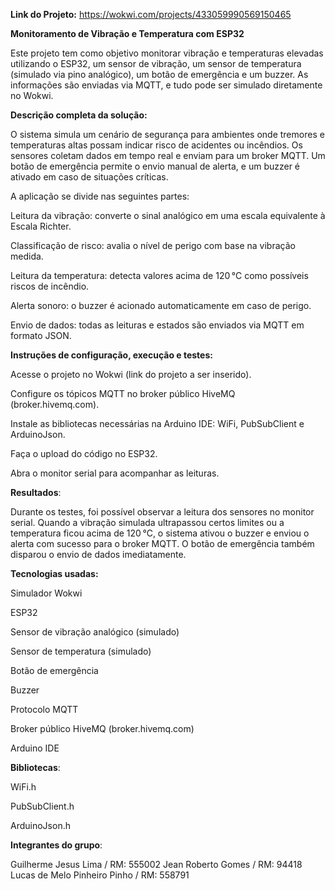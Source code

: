 **Link do Projeto:**
https://wokwi.com/projects/433059990569150465

****Monitoramento de Vibração e Temperatura com ESP32****

Este projeto tem como objetivo monitorar vibração e temperaturas elevadas utilizando o ESP32, um sensor de vibração, um sensor de temperatura (simulado via pino analógico), um botão de emergência e um buzzer. As informações são enviadas via MQTT, e tudo pode ser simulado diretamente no Wokwi.

**Descrição completa da solução:**

O sistema simula um cenário de segurança para ambientes onde tremores e temperaturas altas possam indicar risco de acidentes ou incêndios. Os sensores coletam dados em tempo real e enviam para um broker MQTT. Um botão de emergência permite o envio manual de alerta, e um buzzer é ativado em caso de situações críticas.

A aplicação se divide nas seguintes partes:

Leitura da vibração: converte o sinal analógico em uma escala equivalente à Escala Richter.

Classificação de risco: avalia o nível de perigo com base na vibração medida.

Leitura da temperatura: detecta valores acima de 120 °C como possíveis riscos de incêndio.

Alerta sonoro: o buzzer é acionado automaticamente em caso de perigo.

Envio de dados: todas as leituras e estados são enviados via MQTT em formato JSON.

**Instruções de configuração, execução e testes:**

Acesse o projeto no Wokwi (link do projeto a ser inserido).

Configure os tópicos MQTT no broker público HiveMQ (broker.hivemq.com).

Instale as bibliotecas necessárias na Arduino IDE: WiFi, PubSubClient e ArduinoJson.

Faça o upload do código no ESP32.

Abra o monitor serial para acompanhar as leituras.

**Resultados**:

Durante os testes, foi possível observar a leitura dos sensores no monitor serial. Quando a vibração simulada ultrapassou certos limites ou a temperatura ficou acima de 120 °C, o sistema ativou o buzzer e enviou o alerta com sucesso para o broker MQTT. O botão de emergência também disparou o envio de dados imediatamente.

**Tecnologias usadas:**

Simulador Wokwi 

ESP32

Sensor de vibração analógico (simulado)

Sensor de temperatura (simulado)

Botão de emergência

Buzzer

Protocolo MQTT

Broker público HiveMQ (broker.hivemq.com)

Arduino IDE

**Bibliotecas**:

WiFi.h

PubSubClient.h

ArduinoJson.h

**Integrantes do grupo**:

Guilherme Jesus Lima / RM: 555002
Jean Roberto Gomes / RM: 94418
Lucas de Melo Pinheiro Pinho / RM: 558791
